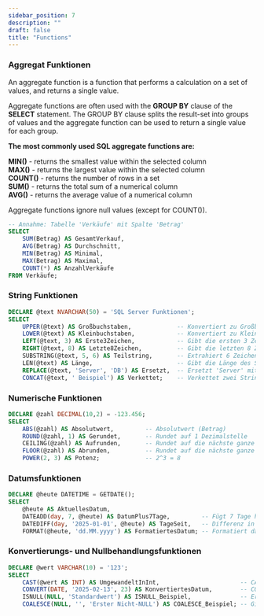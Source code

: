 ```yaml
---
sidebar_position: 7
description: ""
draft: false
title: "Functions"
---
```

### Aggregat Funktionen

An aggregate function is a function that performs a calculation on a set of values, and returns a single value.

Aggregate functions are often used with the **GROUP BY** clause of the **SELECT** statement. 
The GROUP BY clause splits the result-set into groups of values and the aggregate function can be used to return a single value for each group.

**The most commonly used SQL aggregate functions are:**

**MIN()** - returns the smallest value within the selected column  
**MAX()** - returns the largest value within the selected column  
**COUNT()** - returns the number of rows in a set  
**SUM()** - returns the total sum of a numerical column  
**AVG()** - returns the average value of a numerical column  

Aggregate functions ignore null values (except for COUNT()).

```sql
-- Annahme: Tabelle 'Verkäufe' mit Spalte 'Betrag'
SELECT 
    SUM(Betrag) AS GesamtVerkauf,
    AVG(Betrag) AS Durchschnitt,
    MIN(Betrag) AS Minimal,
    MAX(Betrag) AS Maximal,
    COUNT(*) AS AnzahlVerkäufe
FROM Verkäufe;
```

### String Funktionen

```sql
DECLARE @text NVARCHAR(50) = 'SQL Server Funktionen';
SELECT 
    UPPER(@text) AS Großbuchstaben,             -- Konvertiert zu Großbuchstaben
    LOWER(@text) AS Kleinbuchstaben,            -- Konvertiert zu Kleinbuchstaben
    LEFT(@text, 3) AS Erste3Zeichen,            -- Gibt die ersten 3 Zeichen zurück
    RIGHT(@text, 8) AS Letzte8Zeichen,          -- Gibt die letzten 8 Zeichen zurück
    SUBSTRING(@text, 5, 6) AS Teilstring,       -- Extrahiert 6 Zeichen ab Position 5
    LEN(@text) AS Länge,                        -- Gibt die Länge des Strings zurück
    REPLACE(@text, 'Server', 'DB') AS Ersetzt,  -- Ersetzt 'Server' mit 'DB'
    CONCAT(@text, ' Beispiel') AS Verkettet;    -- Verkettet zwei Strings
```

### Numerische Funktionen

```sql
DECLARE @zahl DECIMAL(10,2) = -123.456;
SELECT 
    ABS(@zahl) AS Absolutwert,         -- Absolutwert (Betrag)
    ROUND(@zahl, 1) AS Gerundet,       -- Rundet auf 1 Dezimalstelle
    CEILING(@zahl) AS Aufrunden,       -- Rundet auf die nächste ganze Zahl nach oben
    FLOOR(@zahl) AS Abrunden,          -- Rundet auf die nächste ganze Zahl nach unten
    POWER(2, 3) AS Potenz;             -- 2^3 = 8
```

### Datumsfunktionen

```sql
DECLARE @heute DATETIME = GETDATE();
SELECT 
    @heute AS AktuellesDatum,
    DATEADD(day, 7, @heute) AS DatumPlus7Tage,         -- Fügt 7 Tage hinzu
    DATEDIFF(day, '2025-01-01', @heute) AS TageSeit,   -- Differenz in Tagen seit 01.01.2025
    FORMAT(@heute, 'dd.MM.yyyy') AS FormatiertesDatum; -- Formatiert das Datum
```

### Konvertierungs- und Nullbehandlungsfunktionen

```sql
DECLARE @wert VARCHAR(10) = '123';
SELECT 
    CAST(@wert AS INT) AS UmgewandeltInInt,                       -- CAST zum Konvertieren
    CONVERT(DATE, '2025-02-13', 23) AS KonvertiertesDatum,        -- CONVERT mit Stil (23: yyyy-mm-dd)
    ISNULL(NULL, 'Standardwert') AS ISNULL_Beispiel,              -- Ersetzt NULL mit 'Standardwert'
    COALESCE(NULL, '', 'Erster Nicht-NULL') AS COALESCE_Beispiel; -- Gibt den ersten Nicht-NULL-Wert zurück
```